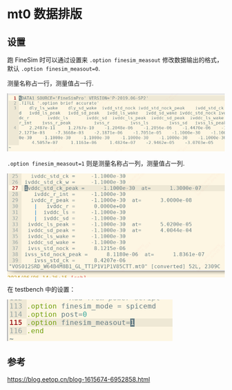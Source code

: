 # mt0 数据排版
## 设置
跑 FineSim 时可以通过设置来 `.option finesim_measout` 修改数据输出的格式，默认 `.option finesim_measout=0`.

测量名称占一行，测量值占一行.

![](./mt0-display/mt0-display-1-1.png "")

`.option finesim_measout=1` 则是测量名称占一列，测量值占一列.

![](./mt0-display/mt0-display-1-2.png "")

在 testbench 中的设置：

![](./mt0-display/mt0-display-1-3.png "")

## 参考
https://blog.eetop.cn/blog-1615674-6952858.html